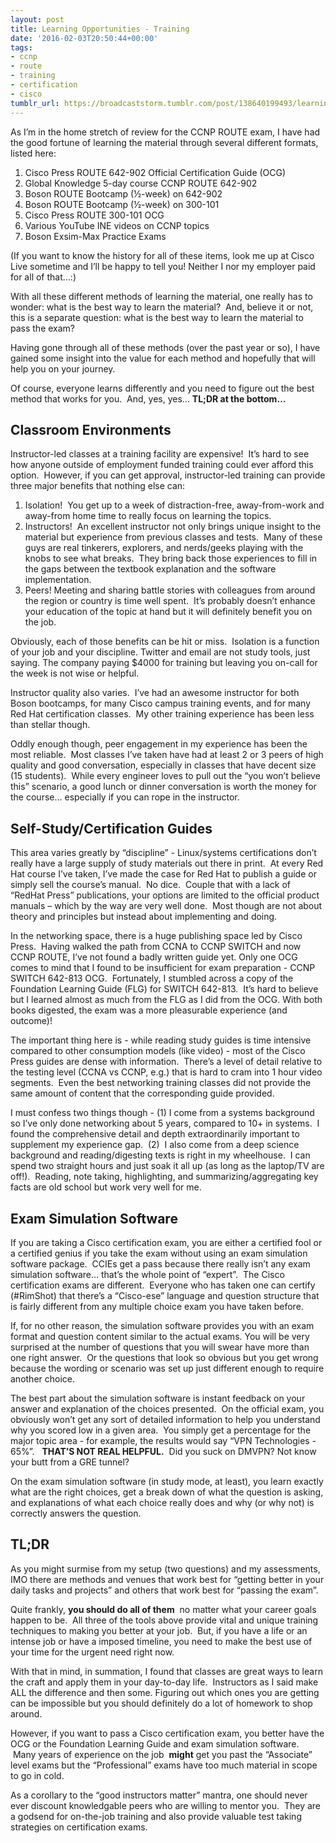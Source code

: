 ```yaml
---
layout: post
title: Learning Opportunities - Training
date: '2016-02-03T20:50:44+00:00'
tags:
- ccnp
- route
- training
- certification
- cisco
tumblr_url: https://broadcaststorm.tumblr.com/post/138640199493/learning-opportunities-training
---
```

As I’m in the home stretch of review for the CCNP ROUTE exam, I have had the good fortune of learning the material through several different formats, listed here:

1. Cisco Press ROUTE 642-902 Official Certification Guide (OCG)
2. Global Knowledge 5-day course CCNP ROUTE 642-902
3. Boson ROUTE Bootcamp (½-week) on 642-902
4. Boson ROUTE Bootcamp (½-week) on 300-101
5. Cisco Press ROUTE 300-101 OCG
6. Various YouTube INE videos on CCNP topics
7. Boson Exsim-Max Practice Exams

(If you want to know the history for all of these items, look me up at Cisco Live sometime and I’ll be happy to tell you! Neither I nor my employer paid for all of that…:)

With all these different methods of learning the material, one really has to wonder: what is the best way to learn the material? &nbsp;And, believe it or not, this is a separate question: what is the best way to learn the material to pass the exam? &nbsp;

Having gone through all of these methods (over the past year or so), I have gained some insight into the value for each method and hopefully that will help you on your journey.

Of course, everyone learns differently and you need to figure out the best method that works for you. &nbsp;And, yes, yes… **TL;DR at the bottom…**

## Classroom Environments

Instructor-led classes at a training facility are expensive! &nbsp;It’s hard to see how anyone outside of employment funded training could ever afford this option. &nbsp;However, if you can get approval, instructor-led training&nbsp;can provide three major benefits that nothing else can:

1. Isolation! &nbsp;You get up to a week of distraction-free, away-from-work and away-from home time to really focus on learning the topics.&nbsp;  
2. Instructors! &nbsp;An excellent instructor not only brings unique insight to the material but experience from previous classes and tests. &nbsp;Many of these guys are real tinkerers, explorers, and nerds/geeks playing with the knobs to see what breaks. &nbsp;They bring back those experiences to fill in the gaps between the textbook explanation and the software implementation.&nbsp;
3. Peers! Meeting and sharing battle stories with colleagues from around the region or country is time well spent. &nbsp;It’s probably doesn’t enhance your education of the topic at hand but it will definitely benefit you on the job.

Obviously, each of those benefits can be hit or miss. &nbsp;Isolation is a function of your job and your discipline. Twitter and email are not study tools, just saying. The company paying $4000 for training but leaving you on-call for the week is not wise or helpful.

Instructor quality also varies. &nbsp;I’ve had an awesome instructor for both Boson bootcamps, for many Cisco campus training events, and for many Red Hat certification classes. &nbsp;My other training experience has been less than stellar though. &nbsp;

Oddly enough though, peer engagement in my experience has been the most reliable. &nbsp;Most classes I’ve taken&nbsp;have had at least 2 or 3 peers of high quality and good conversation, especially in classes that have decent size (15 students). &nbsp;While every engineer loves to pull out the&nbsp;“you won’t believe this” scenario, a good lunch or dinner conversation is worth the money for the course… especially if you can rope in the instructor.

## Self-Study/Certification Guides

This area varies greatly by&nbsp;“discipline” - Linux/systems certifications don’t really have a large supply of study materials out there in print. &nbsp;At every Red Hat course I’ve taken, I’ve made the case for Red Hat to publish a guide or simply sell the course’s manual. &nbsp;No dice. &nbsp;Couple that with a lack of “RedHat Press” publications, your options are limited to the official product manuals – which by the way are very well done. &nbsp;Most though are not about theory and principles but instead about implementing and doing.

In the networking space, there is a huge publishing space led by Cisco Press. &nbsp;Having walked the path from CCNA to CCNP SWITCH and now CCNP ROUTE, I’ve not found a badly written guide yet. Only one OCG comes to mind that I found to be insufficient for exam preparation - CCNP SWITCH 642-813 OCG. &nbsp;Fortunately, I stumbled across a copy of the Foundation Learning Guide (FLG) for SWITCH 642-813. &nbsp;It’s hard to believe but I&nbsp;learned almost as much from the FLG as I did from the OCG. With both books digested, the exam was a more pleasurable experience (and outcome)!

The important thing here is - while reading study guides is time intensive compared to other consumption models (like video) - most of the Cisco Press guides are dense with information. &nbsp;There’s a level of detail relative to the testing level (CCNA vs CCNP, e.g.) that is hard to cram into 1 hour video segments. &nbsp;Even the best networking training classes did not provide the same amount of content that the corresponding guide provided.&nbsp;

I must confess two things though - (1) I come from a systems background so I’ve only done networking about 5 years, compared to 10+ in systems. &nbsp;I found the comprehensive detail and depth extraordinarily important to supplement my experience gap. &nbsp;(2) &nbsp;I also come from a deep science background&nbsp;and reading/digesting texts is right in my wheelhouse. &nbsp;I can spend two straight hours and just soak it all up (as long as the laptop/TV are off!). &nbsp;Reading, note taking, highlighting, and summarizing/aggregating key facts are old school but work very well for me.

## Exam Simulation Software

If you are taking a Cisco certification exam, you are either a certified fool or a certified genius if you take the exam without using an exam simulation software package. &nbsp;CCIEs get a pass because there really isn’t any exam simulation software… that’s&nbsp;the whole point of&nbsp;“expert”. &nbsp;The Cisco certification exams are different. &nbsp;Everyone who has taken one can certify (#RimShot) that there’s a “Cisco-ese”&nbsp;language and question structure that is fairly different from any multiple choice exam you have taken before.

If, for no other reason, the simulation software provides you with an exam format and question content similar to the actual exams. You will be very surprised at the number of questions that you will swear have more than one right answer. &nbsp;Or the questions that look so obvious but you get wrong because the wording or scenario was set up just different enough to require another choice.

The best part about the simulation software is instant feedback on your answer and explanation of the choices presented. &nbsp;On the official exam, you obviously won’t get any sort of detailed information to help you understand why you scored low in a given area. &nbsp;You simply get a percentage for the major topic area - for example, the results would say&nbsp;“VPN Technologies - 65%”. &nbsp; **THAT’S NOT REAL HELPFUL.** &nbsp;Did you suck on DMVPN? Not know your butt from a GRE tunnel?&nbsp;

On the exam simulation software (in study mode, at least), you learn exactly what are the right choices, get a break down of what the question is asking, and explanations of what each choice really does and why (or why not) is correctly answers the question.

## TL;DR  

As you might surmise from my setup (two questions) and my assessments, IMO there are methods and venues that work best for&nbsp;“getting better in your daily tasks and projects” and others that work best for&nbsp;“passing the exam”. &nbsp;

Quite frankly, **you should do all of them** &nbsp;no matter what your career goals happen to be. &nbsp;All three of the tools above provide vital and unique training techniques to making you better at your job. &nbsp;But, if you have a life or an intense job or have a imposed timeline, you need to make the best use of your time for the urgent need right now. &nbsp;

With that in mind, in summation, I found that classes are great ways to learn the craft and apply them in your day-to-day life. &nbsp;Instructors as I said make ALL the difference and then some. Figuring out which ones you are getting can be impossible but you should definitely do a lot of homework to shop around.

However, if you want to pass a Cisco certification exam, you better have the OCG or the Foundation Learning Guide and exam simulation software. &nbsp;Many years of experience on the job&nbsp; **might** get you past the “Associate” level exams but the&nbsp;“Professional” exams have too much material in scope to go in cold.

As a corollary to the&nbsp;“good instructors matter” mantra, one should never ever discount knowledgable peers who are willing to mentor you. &nbsp;They are a godsend for on-the-job training and also provide valuable test taking strategies on certification exams.

